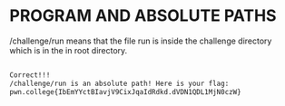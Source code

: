 # PROGRAM AND ABSOLUTE PATHS
/challenge/run means that the file run is inside  the challenge directory which is in the in root directory.
``` bash

Correct!!!
/challenge/run is an absolute path! Here is your flag:
pwn.college{IbEmYYctBIavjV9CixJqaIdRdkd.dVDN1QDL1MjN0czW}
```
